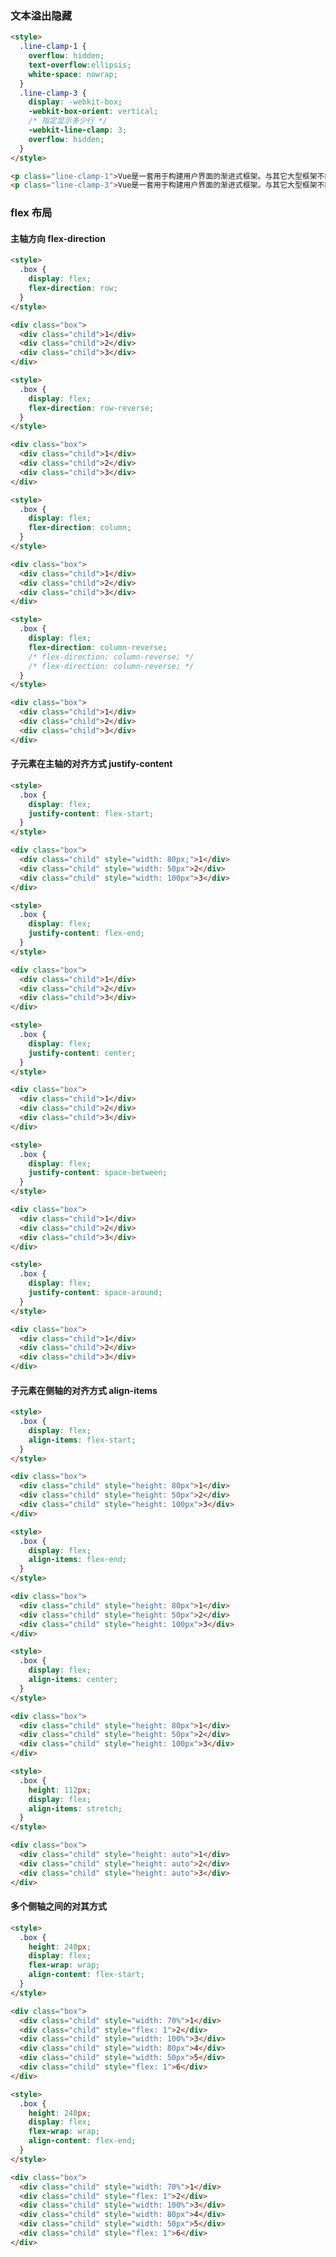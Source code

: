 
### 文本溢出隐藏

```html [index.html] { title: '文本溢出隐藏', css: 'p { border: 1px solid red }' }
<style>
  .line-clamp-1 {
    overflow: hidden;
    text-overflow:ellipsis;
    white-space: nowrap;
  }
  .line-clamp-3 {
    display: -webkit-box;
    -webkit-box-orient: vertical;
    /* 指定显示多少行 */
    -webkit-line-clamp: 3;
    overflow: hidden;
  }
</style>

<p class="line-clamp-1">Vue是一套用于构建用户界面的渐进式框架。与其它大型框架不同的是，Vue被设计为可以自底向上逐层应用。Vue的核心库只关注视图层，不仅易于上手，还便于与第三方库或既有项目整合。</p>
<p class="line-clamp-3">Vue是一套用于构建用户界面的渐进式框架。与其它大型框架不同的是，Vue被设计为可以自底向上逐层应用。Vue的核心库只关注视图层，不仅易于上手，还便于与第三方库或既有项目整合。</p>
```

### flex 布局

#### 主轴方向 flex-direction

```html [row.html] { title: '从左到右', ...flexConfig }
<style>
  .box {
    display: flex;
    flex-direction: row;
  }
</style>

<div class="box">
  <div class="child">1</div>
  <div class="child">2</div>
  <div class="child">3</div>
</div>
```
```html [row-reverse.html] { title: '从右到左', ...flexConfig }
<style>
  .box {
    display: flex;
    flex-direction: row-reverse;
  }
</style>

<div class="box">
  <div class="child">1</div>
  <div class="child">2</div>
  <div class="child">3</div>
</div>
```
```html [column.html] { title: '从上到下', ...flexConfig }
<style>
  .box {
    display: flex;
    flex-direction: column;
  }
</style>

<div class="box">
  <div class="child">1</div>
  <div class="child">2</div>
  <div class="child">3</div>
</div>
```
```html [column-reverse.html] { title: '从下到上', ...flexConfig }
<style>
  .box {
    display: flex;
    flex-direction: column-reverse;
    /* flex-direction: column-reverse; */
    /* flex-direction: column-reverse; */
  }
</style>

<div class="box">
  <div class="child">1</div>
  <div class="child">2</div>
  <div class="child">3</div>
</div>
```

#### 子元素在主轴的对齐方式 justify-content

```html [flex-start.html] { title: '开始方向', ...flexConfig }
<style>
  .box {
    display: flex;
    justify-content: flex-start;
  }
</style>

<div class="box">
  <div class="child" style="width: 80px;">1</div>
  <div class="child" style="width: 50px">2</div>
  <div class="child" style="width: 100px">3</div>
</div>
```
```html [flex-end.html] { title: '结束方向', ...flexConfig }
<style>
  .box {
    display: flex;
    justify-content: flex-end;
  }
</style>

<div class="box">
  <div class="child">1</div>
  <div class="child">2</div>
  <div class="child">3</div>
</div>
```
```html [center.html] { title: '居中对齐', ...flexConfig }
<style>
  .box {
    display: flex;
    justify-content: center;
  }
</style>

<div class="box">
  <div class="child">1</div>
  <div class="child">2</div>
  <div class="child">3</div>
</div>
```
```html [space-between.html] { title: '两端对齐', ...flexConfig }
<style>
  .box {
    display: flex;
    justify-content: space-between;
  }
</style>

<div class="box">
  <div class="child">1</div>
  <div class="child">2</div>
  <div class="child">3</div>
</div>
```
```html [space-around.html] { title: '等距对齐', ...flexConfig }
<style>
  .box {
    display: flex;
    justify-content: space-around;
  }
</style>

<div class="box">
  <div class="child">1</div>
  <div class="child">2</div>
  <div class="child">3</div>
</div>
```

#### 子元素在侧轴的对齐方式 align-items


```html [flex-start.html] { title: '开始方向', ...flexConfig }
<style>
  .box {
    display: flex;
    align-items: flex-start;
  }
</style>

<div class="box">
  <div class="child" style="height: 80px">1</div>
  <div class="child" style="height: 50px">2</div>
  <div class="child" style="height: 100px">3</div>
</div>
```
```html [flex-end.html] { title: '结束方向', ...flexConfig }
<style>
  .box {
    display: flex;
    align-items: flex-end;
  }
</style>

<div class="box">
  <div class="child" style="height: 80px">1</div>
  <div class="child" style="height: 50px">2</div>
  <div class="child" style="height: 100px">3</div>
</div>
```
```html [center.html] { title: '居中对齐', ...flexConfig }
<style>
  .box {
    display: flex;
    align-items: center;
  }
</style>

<div class="box">
  <div class="child" style="height: 80px">1</div>
  <div class="child" style="height: 50px">2</div>
  <div class="child" style="height: 100px">3</div>
</div>
```
```html [stretch.html] { title: '居中对齐', ...flexConfig }
<style>
  .box {
    height: 112px;
    display: flex;
    align-items: stretch;
  }
</style>

<div class="box">
  <div class="child" style="height: auto">1</div>
  <div class="child" style="height: auto">2</div>
  <div class="child" style="height: auto">3</div>
</div>
```

#### 多个侧轴之间的对其方式

```html [flex-start.html] { title: 'flex-start', ...flexConfig }
<style>
  .box {
    height: 240px;
    display: flex;
    flex-wrap: wrap;
    align-content: flex-start;
  }
</style>

<div class="box">
  <div class="child" style="width: 70%">1</div>
  <div class="child" style="flex: 1">2</div>
  <div class="child" style="width: 100%">3</div>
  <div class="child" style="width: 80px">4</div>
  <div class="child" style="width: 50px">5</div>
  <div class="child" style="flex: 1">6</div>
</div>
```
```html [flex-end.html] { title: 'flex-end', ...flexConfig }
<style>
  .box {
    height: 240px;
    display: flex;
    flex-wrap: wrap;
    align-content: flex-end;
  }
</style>

<div class="box">
  <div class="child" style="width: 70%">1</div>
  <div class="child" style="flex: 1">2</div>
  <div class="child" style="width: 100%">3</div>
  <div class="child" style="width: 80px">4</div>
  <div class="child" style="width: 50px">5</div>
  <div class="child" style="flex: 1">6</div>
</div>
```

<!-- 
```html [index.html] { title: '有趣的css边框' }
<div class="gradient-border"></div>

<style>
  body {
    background: #000;
  }
  :root {
    --border-width: 3px;
  }
  .gradient-border {
    margin: 100px auto;
    --border-width: 3px;
    position: relative;
    display: flex;
    justify-content: center;
    align-items: center;
    width: 400px;
    height: 200px;
    font-size: 2.5rem;
    text-transform: uppercase;
    color: white;
    background: #222;
    border-radius: var(--border-width);
  }
  .gradient-border::after {
    position: absolute;
    content: "";
    top: calc(-1 * var(--border-width));
    left: calc(-1 * var(--border-width));
    z-index: -1;
    width: calc(100% + var(--border-width) * 2);
    height: calc(100% + var(--border-width) * 2);
    background: linear-gradient(60deg, #5f86f2, #a65ff2, #f25fd0, #f25f61, #f2cb5f, #abf25f, #5ff281, #5ff2f0);
    background-size: 300% 300%;
    background-position: 0 50%;
    border-radius: calc(2 * var(--border-width));
    animation: moveGradient 4s alternate infinite;
  }
  @keyframes moveGradient {
    50% {
      background-position: 100% 50%;
    }
  }
</style>
``` -->